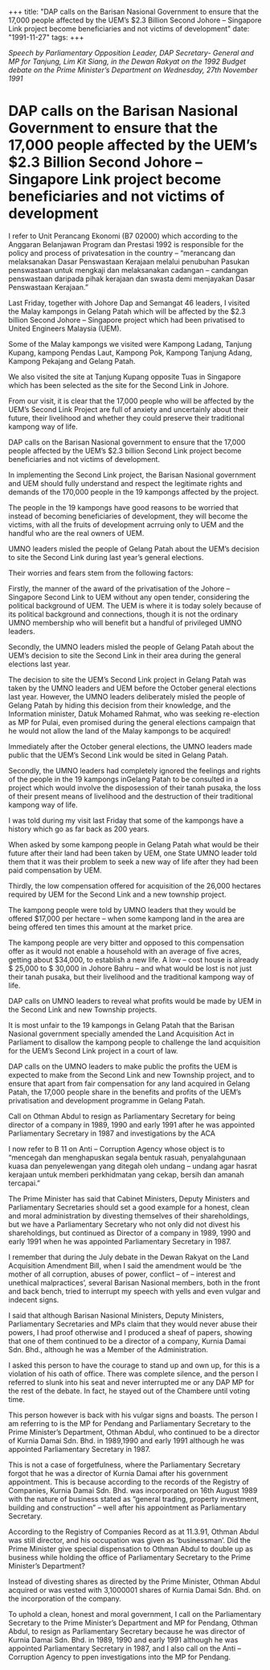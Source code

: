 +++ 
title: "DAP calls on the Barisan Nasional Government to ensure that the 17,000 people affected by the UEM’s $2.3 Billion Second Johore – Singapore Link project become beneficiaries and not victims of development"
date: "1991-11-27"
tags:
+++

_Speech by Parliamentary Opposition Leader, DAP Secretary- General and MP for Tanjung, Lim Kit Siang, in the Dewan Rakyat on the 1992 Budget debate on the Prime Minister’s Department on Wednesday, 27th November 1991_

# DAP calls on the Barisan Nasional Government to ensure that the 17,000 people affected by the UEM’s $2.3 Billion Second Johore – Singapore Link project become beneficiaries and not victims of development

I refer to Unit Perancang Ekonomi (B7 02000) which according to the Anggaran Belanjawan Program dan Prestasi 1992 is responsible for the policy and process of privatesation in the country – “merancang dan melaksanakan Dasar Penswastaan Kerajaan melalui penubuhan Pasukan penswastaan untuk mengkaji dan melaksanakan cadangan – candangan penswastaan daripada pihak kerajaan dan swasta demi menjayakan Dasar Penswastaan Kerajaan.”</u>

Last Friday, together with Johore Dap and Semangat 46 leaders, I visited the Malay kampongs in Gelang Patah which will be affected by the $2.3 billion Second Johore – Singapore project which had been privatised to United Engineers Malaysia (UEM).

Some of the Malay kampongs we visited were Kampong Ladang, Tanjung Kupang, kampong Pendas Laut, Kampong Pok, Kampong Tanjung Adang, Kampong Pekajang and Gelang Patah.

We also visited the site at Tanjung Kupang opposite Tuas in Singapore which has been selected as the site for the Second Link in Johore.

From our visit, it is clear that the 17,000 people who will be affected by the UEM’s Second Link Project are full of anxiety and uncertainly about their future, their livelihood and whether they could preserve their traditional kampong way of life.

DAP calls on the Barisan Nasional government to ensure that the 17,000 people affected by the UEM’s $2.3 billion Second Link project become beneficiaries and not victims of development.

In implementing the Second Link project, the Barisan Nasional government and UEM should fully understand and respect the legitimate rights and demands of the 170,000 people in the 19 kampongs affected by the project.

The people in the 19 kampongs have good reasons to be worried that instead of becoming beneficiaries of development, they will become the victims, with all the fruits of development acrruing only to UEM and the handful who are the real owners of UEM.

UMNO leaders misled the people of Gelang Patah about the UEM’s decision to site the Second Link during last year’s general elections.

Their worries and fears stem from the following factors:

Firstly, the manner of the award of the privatisation of the Johore – Singapore Second Link to UEM without any open tender, considering the political background of UEM. The UEM is where it is today solely because of its political background and connections, though it is not the ordinary UMNO membership who will benefit but a handful of privileged UMNO leaders.

Secondly, the UMNO leaders misled the people of Gelang Patah about the UEM’s decision to site the Second Link in their area during the general elections last year.

The decision to site the UEM’s Second Link project in Gelang Patah was taken by the UMNO leaders and UEM before the October general elections last year. However, the UMNO leaders deliberately misled the people of Gelang Patah by hiding this decision from their knowledge, and the Information minister, Datuk Mohamed Rahmat, who was seeking re-election as MP for Pulai, even promised during the general elections campaign that he would not allow the land of the Malay kampongs to be acquired!

Immediately after the October general elections, the UMNO leaders made public that the UEM’s Second Link would be sited in Gelang Patah.

Secondly, the UMNO leaders had completely ignored the feelings and rights of the people in the 19 kampongs inGelang Patah to be consulted in a project which would involve the disposession of their tanah pusaka, the loss of their present means of livelihood and the destruction of their traditional kampong way of life.

I was told during my visit last Friday that some of the kampongs have a history which go as far back as 200 years.

When asked by some kampong people in Gelang Patah what would be their future after their land had been taken by UEM, one State UMNO leader told them that it was their problem to seek a new way of life after they had been paid compensation by UEM.

Thirdly, the low compensation offered for acquisition of the 26,000 hectares required by UEM for the Second Link and a new township project.

The kampong people were told by UMNO leaders that they would be offered $17,000 per hectare – when some kampong land in the area are being offered ten times this amount at the market price.

The kampong people are very bitter and opposed to this compensation offer as it would not enable a household with an average of five acres, getting about $34,000, to establish a new life. A low – cost house is already $ 25,000 to $ 30,000 in Johore Bahru – and what would be lost is not just their tanah pusaka, but their livelihood and the traditional kampong way of life.

DAP calls on UMNO leaders to reveal what profits would be made by UEM in the Second Link and new Township projects.

It is most unfair to the 19 kampongs in Gelang Patah that the Barisan Nasional government specially amended the Land Acquisition Act in Parliament to disallow the kampong people to challenge the land acquisition for the UEM’s Second Link project in a court of law.

DAP calls on the UMNO leaders to make public the profits the UEM is expected to make from the Second Link and new Township project, and to ensure that apart from fair compensation for any land acquired in Gelang Patah, the 17,000 people share in the benefits and profits of the UEM’s privatisation and development programme in Gelang Patah.

Call on Othman Abdul to resign as Parliamentary Secretary for being director of a company in 1989, 1990 and early 1991 after he was appointed Parliamentary Secretary in 1987 and investigations by the ACA 

I now refer to B 11 on Anti – Corruption Agency whose object is to “mencegah dan menghapuskan segala bentuk rasuah, penyalahgunaan kuasa dan penyelewengan yang ditegah oleh undang – undang agar hasrat kerajaan untuk memberi perkhidmatan yang cekap, bersih dan amanah tercapai.”

The Prime Minister has said that Cabinet Ministers, Deputy Ministers and Parliamentary Secretaries should set a good example for a honest, clean and moral administration by divesting themselves of their shareholdings, but we have a Parliamentary Secretary who not only did not divest his shareholdings, but continued as Director of a company in 1989, 1990 and early 1991 when he was appointed Parliamentary Secretary in 1987.

I remember that during the July debate in the Dewan Rakyat on the Land Acquisition Amendment Bill, when I said the amendment would be ‘the mother of all corruption, abuses of power, conflict – of – interest and unethical malpractices’, several Barisan Nasional members, both in the front and back bench, tried to interrupt my speech with yells and even vulgar and indecent signs.

I said that although Barisan Nasional Ministers, Deputy Ministers, Parliamentary Secretaries and MPs claim that they would never abuse their powers, I had proof otherwise and I produced a sheaf of papers, showing that one of them continued to be a director of a company, Kurnia Damai Sdn. Bhd., although he was a Member of the Administration.

I asked this person to have the courage to stand up and own up, for this is a violation of his oath of office. There was complete silence, and the person I referred to slunk into his seat and never interrupted me or any DAP MP for the rest of the debate. In fact, he stayed out of the Chambere until voting time.

This person however is back with his vulgar signs and boasts. The person I am referring to is the MP for Pendang and Parliamentary Secretary to the Prime Minister’s Department, Othman Abdul, who continued to be a director of Kurnia Damai Sdn. Bhd. in  1989,1990 and early 1991 although he was appointed Parliamentary Secretary in 1987.

This is not a case of forgetfulness, where the Parliamentary Secretary forgot that he was a director of Kurnia Damai after his government appointment. This is because according to the records of the Registry of Companies, Kurnia Damai Sdn. Bhd. was incorporated on 16th August 1989 with the nature of business stated as “general trading, property investment, building and construction” – well after his appointment as Parliamentary Secretary.

According to the Registry of Companies Record as at 11.3.91, Othman Abdul was still director, and his occupation was given as ‘businessman’. Did the Prime Minister give special dispensation to Othman Abdul to double up as business while holding the office of Parliamentary Secretary to the Prime Minister’s Department?

Instead of divesting shares as directed by the Prime Minister, Othman Abdul acquired or was vested with 3,1000001 shares of Kurnia Damai Sdn. Bhd. on the incorporation of the company.

To uphold a clean, honest and moral government, I call on the Parliamentary Secretary to the Prime Minister’s Department and MP for Pendang, Othman Abdul, to resign as Parliamentary Secretary because he was director of Kurnia Damai Sdn. Bhd. in 1989, 1990 and early 1991 although he was appointed Parliamentary Secretary in 1987, and I also call on the Anti – Corruption Agency to ppen investigations into the MP for Pendang.
 
